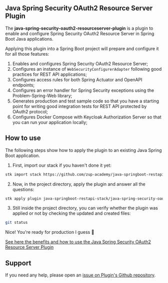 ## Java Spring Security OAuth2 Resource Server Plugin

The **java-spring-security-oauth2-resourceserver-plugin** is a plugin to enable and configure Spring Security OAuth2 Resource Server in Spring Boot Java applications.

Applying this plugin into a Spring Boot project will prepare and configure it for all those features:

1. Enables and configures Spring Security OAuth2 Resource Server;
2. Configures an instance of `WebSecurityConfigurerAdapter` following good practices for REST API applications;
3. Configures access rules for both Spring Actuator and OpenAPI endpoints; 
4. Configures an error handler for Spring Security exceptions using the Problem-Spring-Web library;
5. Generates production and test sample code so that you have a starting point for writing good integration tests for REST API protected by OAuth2 protocol;
6. Configures Docker Compose with Keycloak Authorization Server so that you can run your application locally;

## How to use

The following steps show how to apply the plugin to an existing Java Spring Boot application.

1. First, import our stack if you haven't done it yet:
```sh
stk import stack https://github.com/zup-academy/java-springboot-restapi-stack
```

2. Now, in the project directory, apply the plugin and answer all the questions:
```sh
stk apply plugin java-springboot-restapi-stack/java-spring-security-oauth2-resourceserver-plugin
```

3. Still inside the project directory, you can verify whether the plugin was applied or not by checking the updated and created files:
```sh
git status
```

Nice! You're ready for production I guess 🥳

[See here the benefits and how to use the Java Spring Security OAuth2 Resource Server Plugin](https://youtu.be/hlZUwmPGxh0)

## Support

If you need any help, please open an [issue on Plugin's Github repository](https://github.com/zup-academy/java-spring-security-oauth2-resourceserver-plugin). 
